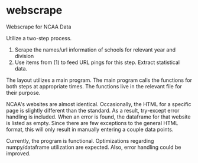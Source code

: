 # webscrape
Webscrape for NCAA Data

Utilize a two-step process.
1) Scrape the names/url information of schools for relevant year and division
2) Use items from (1) to feed URL pings for this step. Extract statistical data.

The layout utilizes a main program. The main program calls the functions for both steps at appropriate times. The functions live in the relevant file for their purpose.

NCAA's websites are almost identical. Occasionally, the HTML for a specific page is slightly different than the standard. As a result, try-except error handling is included. When an error is found, the dataframe for that website is listed as empty. Since there are few exceptions to the general HTML format, this will only result in manually entering a couple data points.

Currently, the program is functional. Optimizations regarding numpy/dataframe utilization are expected. Also, error handling could be improved.
